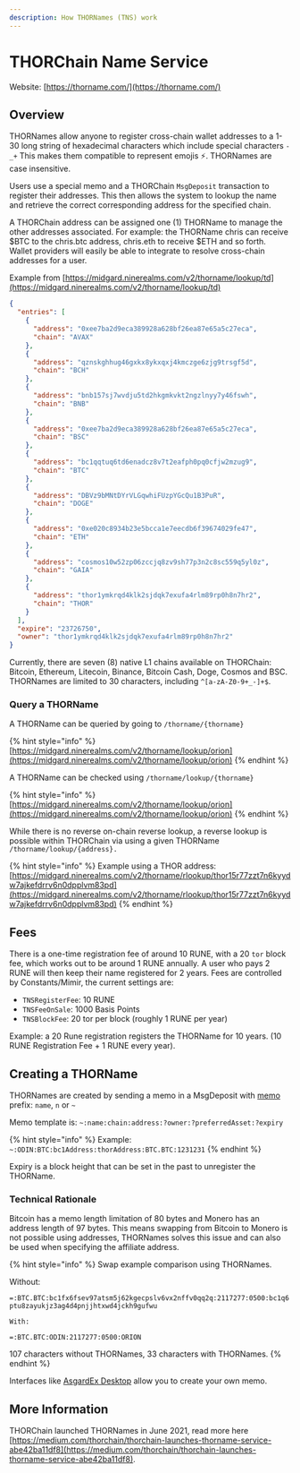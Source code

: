 ```yaml
---
description: How THORNames (TNS) work
---
```


# THORChain Name Service

Website: [https://thorname.com/](https://thorname.com/)

## Overview

THORNames allow anyone to register cross-chain wallet addresses to a 1-30 long string of hexadecimal characters which include special characters `-_+` This makes them compatible to represent emojis ⚡️. THORNames are case insensitive.

Users use a special memo and a THORChain `MsgDeposit` transaction to register their addresses. This then allows the system to lookup the name and retrieve the correct corresponding address for the specified chain.

A THORChain address can be assigned one (1) THORName to manage the other addresses associated. For example: the THORName chris can receive $BTC to the chris.btc address, chris.eth to receive $ETH and so forth. Wallet providers will easily be able to integrate to resolve cross-chain addresses for a user.

Example from [https://midgard.ninerealms.com/v2/thorname/lookup/td](https://midgard.ninerealms.com/v2/thorname/lookup/td)

```json
{
  "entries": [
    {
      "address": "0xee7ba2d9eca389928a628bf26ea87e65a5c27eca",
      "chain": "AVAX"
    },
    {
      "address": "qznskghhug46gxkx8ykxqxj4kmczge6zjg9trsgf5d",
      "chain": "BCH"
    },
    {
      "address": "bnb157sj7wvdju5td2hkgmkvkt2ngzlnyy7y46fswh",
      "chain": "BNB"
    },
    {
      "address": "0xee7ba2d9eca389928a628bf26ea87e65a5c27eca",
      "chain": "BSC"
    },
    {
      "address": "bc1qqtuq6td6enadcz8v7t2eafph0pq0cfjw2mzug9",
      "chain": "BTC"
    },
    {
      "address": "DBVz9bMNtDYrVLGqwhiFUzpYGcQu1B3PuR",
      "chain": "DOGE"
    },
    {
      "address": "0xe020c8934b23e5bcca1e7eecdb6f39674029fe47",
      "chain": "ETH"
    },
    {
      "address": "cosmos10w52zp06zccjq8zv9sh77p3n2c8sc559q5yl0z",
      "chain": "GAIA"
    },
    {
      "address": "thor1ymkrqd4klk2sjdqk7exufa4rlm89rp0h8n7hr2",
      "chain": "THOR"
    }
  ],
  "expire": "23726750",
  "owner": "thor1ymkrqd4klk2sjdqk7exufa4rlm89rp0h8n7hr2"
}
```

Currently, there are seven (8) native L1 chains available on THORChain: Bitcoin, Ethereum, Litecoin, Binance, Bitcoin Cash, Doge, Cosmos and BSC. THORNames are limited to 30 characters, including `^[a-zA-Z0-9+_-]+$`.

### Query a THORName

A THORName can be queried by going to `/thorname/{thorname}`

{% hint style="info" %}
[https://midgard.ninerealms.com/v2/thorname/lookup/orion](https://midgard.ninerealms.com/v2/thorname/lookup/orion)
{% endhint %}

A THORName can be checked using `/thorname/lookup/{thorname}`

{% hint style="info" %}
[https://midgard.ninerealms.com/v2/thorname/lookup/orion](https://midgard.ninerealms.com/v2/thorname/lookup/orion)
{% endhint %}

While there is no reverse on-chain reverse lookup, a reverse lookup is possible within THORChain via using a given THORName `/thorname/lookup/{address}.`

{% hint style="info" %}
Example using a THOR address: [https://midgard.ninerealms.com/v2/thorname/rlookup/thor15r77zzt7n6kyydw7ajkefdrrv6n0dpplvm83pd](https://midgard.ninerealms.com/v2/thorname/rlookup/thor15r77zzt7n6kyydw7ajkefdrrv6n0dpplvm83pd)
{% endhint %}

## Fees

There is a one-time registration fee of around 10 RUNE, with a 20 `tor` block fee, which works out to be around 1 RUNE annually. A user who pays 2 RUNE will then keep their name registered for 2 years. Fees are controlled by Constants/Mimir, the current settings are:

- `TNSRegisterFee`: 10 RUNE
- `TNSFeeOnSale`: 1000 Basis Points
- `TNSBlockFee`: 20 tor per block (roughly 1 RUNE per year)

Example: a 20 Rune registration registers the THORName for 10 years. (10 RUNE Registration Fee + 1 RUNE every year).

## Creating a THORName

THORNames are created by sending a memo in a MsgDeposit with [memo](https://dev.thorchain.org/affiliate-guide/thorname-guide.html) prefix: `name`, `n` or `~`

Memo template is: `~:name:chain:address:?owner:?preferredAsset:?expiry`

{% hint style="info" %}
Example: `~:ODIN:BTC:bc1Address:thorAddress:BTC.BTC:1231231`
{% endhint %}

Expiry is a block height that can be set in the past to unregister the THORName.

### **Technical Rationale**

Bitcoin has a memo length limitation of 80 bytes and Monero has an address length of 97 bytes. This means swapping from Bitcoin to Monero is not possible using addresses, THORNames solves this issue and can also be used when specifying the affiliate address.

{% hint style="info" %}
Swap example comparison using THORNames.

Without:

`=:BTC.BTC:bc1fx6fsev97atsm5j62kgecpslv6vx2nffv0qq2q:2117277:0500:bc1q6ptu8zayukjz3ag4d4pnjjhtxwd4jckh9gufwu`

`With:`

`=:BTC.BTC:ODIN:2117277:0500:ORION`

107 characters without THORNames, 33 characters with THORNames.
{% endhint %}

Interfaces like [AsgardEx Desktop](https://github.com/asgardex/asgardex-desktop/releases) allow you to create your own memo.

## More Information

THORChain launched THORNames in June 2021, read more here [https://medium.com/thorchain/thorchain-launches-thorname-service-abe42ba11df8](https://medium.com/thorchain/thorchain-launches-thorname-service-abe42ba11df8).
